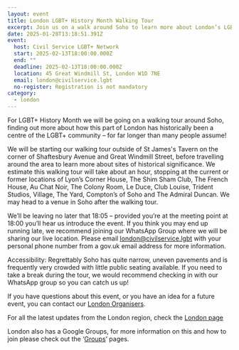 ```yaml
---
layout: event
title: London LGBT+ History Month Walking Tour
excerpt: Join us on a walk around Soho to learn more about London’s LGBT+ History.
date: 2025-01-28T13:18:51.391Z
event:
  host: Civil Service LGBT+ Network
  start: 2025-02-13T18:00:00.000Z
  end: ""
  deadline: 2025-02-13T18:00:00.000Z
  location: 45 Great Windmill St, London W1D 7NE
  email: london@civilservice.lgbt
  no-register: Registration is not mandatory
category:
  - london
---
```

For LGBT+ History Month we will be going on a walking tour around Soho, finding out more about how this part of London has historically been a centre of the LGBT+ community – for far longer than many people assume!

We will be starting our walking tour outside of St James's Tavern on the corner of Shaftesbury Avenue and Great Windmill Street, before travelling around the area to learn more about sites of historical significance. We estimate this walking tour will take about an hour, stopping at the current or former locations of Lyon’s Corner House, The Shim Sham Club, The French House, Au Chat Noir, The Colony Room, Le Duce, Club Louise, Trident Studios, Village, The Yard, Compton’s of Soho and The Admiral Duncan. We may head to a venue in Soho after the walking tour.

We’ll be leaving no later that 18:05 – provided you’re at the meeting point at 18:00 you’ll hear us introduce the event. If you think you may end up running late, we recommend joining our WhatsApp Group where we will be sharing our live location. Please email [london@civilservice.lgbt](mailto:london@civilservice.lgbt) with your personal phone number from a gov.uk email address for more information.

Accessibility: Regrettably Soho has quite narrow, uneven pavements and is frequently very crowded with little public seating available. If you need to take a break during the tour, we would recommend checking in with our WhatsApp group so you can catch us up!

If you have questions about this event, or you have an idea for a future event, you can contact our [London Organisers](mailto:%20london@civilservice.lgbt).

For all the latest updates from the London region, check the [London page](https://www.civilservice.lgbt/topic/london)

London also has a Google Groups, for more information on this and how to join please check out the ‘[Groups](https://www.civilservice.lgbt/groups/)’ pages.